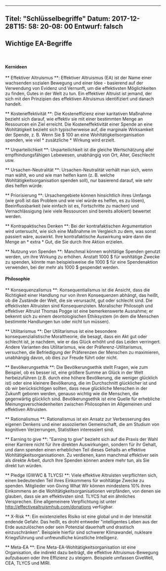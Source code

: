 
---
Titel: "Schlüsselbegriffe"
Datum: 2017-12-28T15: 58: 20-08: 00
Entwurf: falsch
---

## Wichtige EA-Begriffe
<br>

#### Kernideen
** Effektiver Altruismus **: Effektiver Altruismus (EA) ist der Name einer wachsenden sozialen Bewegung und einer Idee - basierend auf der Verwendung von Evidenz und Vernunft, um die effektivsten Möglichkeiten zu finden, Gutes in der Welt zu tun. Ein effektiver Altruist ist jemand, der sich mit den Prinzipien des effektiven Altruismus identifiziert und danach handelt.

** Kosteneffektivität **: Die Kosteneffizienz einer karitativen Maßnahme bezieht sich darauf, wie effektiv sie mit einer bestimmten Menge an Ressourcen ein Ziel erreicht. Die Kosteneffektivität einer Spende an eine Wohltätigkeit bezieht sich typischerweise auf, die marginale Wirksamkeit der Spende, z. B. Wenn Sie $ 100 an eine Wohltätigkeitsorganisation spenden, wie viel * zusätzliche * Wirkung wird erzielt.

** Unparteilichkeit **: Unparteilichkeit ist die gleiche Wertschätzung aller empfhindungsfähigen Lebewesen, unabhängig von Ort, Alter, Geschlecht usw.

** Ursachen-Neutralität **: Ursachen-Neutralität verhält man sich, wenn man wählt, wo und wie man helfen kann (z. B. welche Wohltätigkeitsorganisation spenden soll), nur basierend darauf, wie sehr dies helfen würde. 

** Priorisierung **: Ursachengebiete können hinsichtlich ihres Umfangs (wie groß ist das Problem und wie viel würde es helfen, es zu lösen), Beeinflussbarkeit (wie einfach ist es, Fortschritte zu machen) und Vernachlässigung (wie viele Ressourcen sind bereits allokiert) bewertet werden.

** Kontrapaktisches Denken **: Bei der kontrafaktischen Argumentation wird untersucht, wie sich eine Maßnahme im Vergleich zu dem, was sonst passiert wäre, auswirkt. Ihre kontrafaktische Auswirkung wäre dann die Menge an * extra * Gut, die Sie durch Ihre Aktion erzielen.

** Nutzung von Spenden **: Manchmal können wohltätige Spenden genutzt werden, um ihre Wirkung zu erhöhen. Anstatt 1000 $ für wohltätige Zwecke zu spenden, könnte man beispielsweise die 1000 $ für eine Spendenaktion verwenden, bei der mehr als 1000 $ gespendet werden.
<br>

#### Philosophie
** Konsequenzalismus **: Konsequentialismus ist die Ansicht, dass die Richtigkeit einer Handlung nur von ihren Konsequenzen abhängt, das heißt, ob die Zustände der Welt, die sie verursacht, gut oder schlecht sind. Die effektivsten Altruisten sind Konsequenzisten. Moralischer Philosoph und effektiver Altruist Thomas Pogge ist eine bemerkenswerte Ausnahme; er bekennt sich zu einem deontologischen Ethiksystem (in dem die Menschen bestimmte Handlungen tun oder nicht tun müssen).

** Utilitarismus **: Der Utilitarismus ist eine besondere konsequenzialistische Moraltheorie, die besagt, dass ein Akt gut oder schlecht ist, je nachdem, wie er das Glück erhöht und das Leiden verringert. Andere Varianten des Utilitarismus, wie der Präferenz-Utilitarismus, versuchen, die Befriedigung der Präferenzen der Menschen zu maximieren, unabhängig davon, ob dies zur Freude führt oder nicht.

** Bevölkerungsethik **: Die Bevölkerungsethik stellt Fragen, wie zum Beispiel, ob es besser ist, eine größere Summe an Glück in der Welt herbeizuführen (z.B. durch eine höhere Bevölkerung, die weniger glücklich ist) oder eine kleinere Bevölkerung, die im Durchschnitt glücklicher ist und ob wir berücksichtigen sollten, dass neue glückliche Menschen in der Zukunft geboren werden, genauso wichtig wie die Menschen, die gegenwärtig glücklich sind.
Bevölkerungsethik ist eine Quelle für erhebliche Meinungsverschiedenheiten zwischen Philosophen im Allgemeinen und effektiven Altruisten.

** Rationalismus **: Rationalismus ist ein Ansatz zur Verbesserung des eigenen Denkens und einer assoziierten Gemeinschaft, die am Studium von kognitiven Verzerrungen, Statistiken interessiert sind.

** Earning to give **: "Earning to give" bezieht sich auf die Praxis der Wahl einer Karriere nicht für ihre direkten Auswirkungen, sondern für ihr Gehalt, und dann spenden einen erheblichen Teil dieses Gehalts an effektive Wohltätigkeitsorganisationen. Zu verdienen, kann manchmal effektiver sein als direkte Arbeit, durch Ihre Spenden können andere mehr tun, als Sie direkt tun würden.

** Pledge (GWWC & TLYCS) **: Viele effektive Altruisten verpflichten sich, einen bedeutenden Teil ihres Einkommens für wohltätige Zwecke zu spenden. Mitglieder von Giving What Wir können mindestens 10% ihres Einkommens an die Wohltätigkeitsorganisationen verpfänden, von denen sie glauben, dass sie am effektivsten sind. TLYCS hat ein ähnliches Versprechen. Eine allgemeinere Verpflichtung ist unter http://effectivealtruismhub.com/donations verfügbar.

** X-Risk **: Ein existenzielles Risiko ist eine global und in der Intensität endende Gefahr. Das heißt, es droht entweder "intelligentes Leben aus der Erde auszulöschen oder sein Potenzial dauerhaft und drastisch einzuschränken". Beispiele hierfür sind schwerer Klimawandel, nukleare Kriegsführung und unfreundliche künstliche Intelligenz.

** Meta-EA **: Eine Meta-EA-Wohltätigkeitsorganisation ist eine Organisation, die indirekt dazu beiträgt, die effektive Altruismus-Bewegung aufzubauen oder ihre Effizienz zu steigern. Beispiele umfassen GiveWell, CEA, TLYCS und MIRI.
